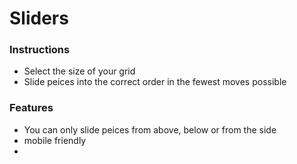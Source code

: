 # Sliders

### Instructions
- Select the size of your grid
- Slide peices into the correct order in the fewest moves possible 

### Features
- You can only slide peices from above, below or from the side
- mobile friendly
- 